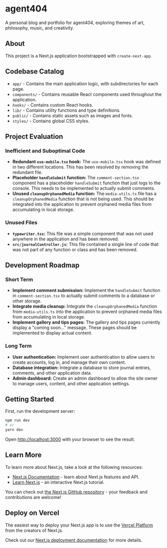 # agent404

A personal blog and portfolio for agent404, exploring themes of art, philosophy, music, and creativity.

## About

This project is a Next.js application bootstrapped with `create-next-app`.

## Codebase Catalog

- `app/` - Contains the main application logic, with subdirectories for each page.
- `components/` - Contains reusable React components used throughout the application.
- `hooks/` - Contains custom React hooks.
- `lib/` - Contains utility functions and type definitions.
- `public/` - Contains static assets such as images and fonts.
- `styles/` - Contains global CSS styles.

## Project Evaluation

### Inefficient and Suboptimal Code

- **Redundant `use-mobile.tsx` hook:** The `use-mobile.tsx` hook was defined in two different locations. This has been resolved by removing the redundant file.
- **Placeholder `handleSubmit` function:** The `comment-section.tsx` component has a placeholder `handleSubmit` function that just logs to the console. This needs to be implemented to actually submit comments.
- **Unused `cleanupOrphanedMedia` function:** The `media-utils.ts` file has a `cleanupOrphanedMedia` function that is not being used. This should be integrated into the application to prevent orphaned media files from accumulating in local storage.

### Unused Files

- **`typewriter.tsx`:** This file was a simple component that was not used anywhere in the application and has been removed.
- **`src/journalController.js`:** This file contained a single line of code that was not part of any function or class and has been removed.

## Development Roadmap

### Short Term

- **Implement comment submission:** Implement the `handleSubmit` function in `comment-section.tsx` to actually submit comments to a database or other storage.
- **Integrate media cleanup:** Integrate the `cleanupOrphanedMedia` function from `media-utils.ts` into the application to prevent orphaned media files from accumulating in local storage.
- **Implement gallery and tips pages:** The gallery and tips pages currently display a "coming soon..." message. These pages should be implemented to display actual content.

### Long Term

- **User authentication:** Implement user authentication to allow users to create accounts, log in, and manage their own content.
- **Database integration:** Integrate a database to store journal entries, comments, and other application data.
- **Admin dashboard:** Create an admin dashboard to allow the site owner to manage users, content, and other application settings.

## Getting Started

First, run the development server:

```bash
npm run dev
# or
yarn dev
```

Open [http://localhost:3000](http://localhost:3000) with your browser to see the result.

## Learn More

To learn more about Next.js, take a look at the following resources:

- [Next.js Documentation](https://nextjs.org/docs) - learn about Next.js features and API.
- [Learn Next.js](https://nextjs.org/learn) - an interactive Next.js tutorial.

You can check out [the Next.js GitHub repository](https://github.com/vercel/next.js/) - your feedback and contributions are welcome!

## Deploy on Vercel

The easiest way to deploy your Next.js app is to use the [Vercel Platform](https://vercel.com/new?utm_medium=default-template&filter=next.js&utm_source=create-next-app&utm_campaign=create-next-app-readme) from the creators of Next.js.

Check out our [Next.js deployment documentation](https://nextjs.org/docs/deployment) for more details.